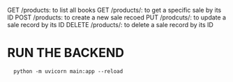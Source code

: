 GET /products: to list all books
GET /products/<id>: to get a specific sale by its ID
POST /products: to create a new sale recoed
PUT /prodcuts/<id>: to update a sale record by its ID
DELETE /products/<id>: to delete a sale record by its ID

# RUN THE BACKEND

```
  python -m uvicorn main:app --reload
```
